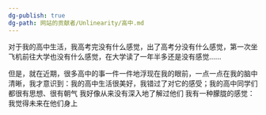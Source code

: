 ```yaml
---
dg-publish: true
dg-path: 网站的贡献者/Unlinearity/高中.md
---
```

对于我的高中生活，我高考完没有什么感觉，出了高考分没有什么感觉，第一次坐飞机前往大学也没有什么感觉，在大学读了一年半多还是没有感觉......

但是，就在近期，很多高中的事一件一件地浮现在我的眼前，一点一点在我的脑中清晰，我才意识到：我的高中生活很美好，我错过了对它的感受；我的高中同学们都很有思想、很有朝气
我好像从来没有深入地了解过他们
我有一种朦胧的感觉：我觉得未来在他们身上
